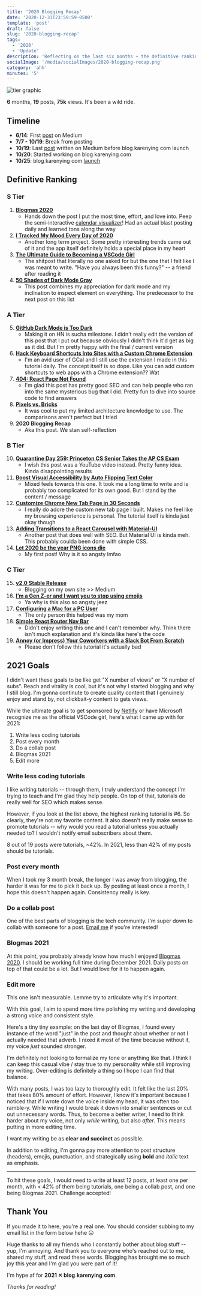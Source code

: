 ```yaml
---
title: '2020 Blogging Recap'
date: '2020-12-31T23:59:59-0500'
template: 'post'
draft: false
slug: '2020-blogging-recap'
tags:
  - '2020'
  - 'Update'
description: 'Reflecting on the last six months + the definitive ranking of my posts'
socialImage: '/media/socialImages/2020-blogging-recap.png'
category: 'ahh'
minutes: '5'
---
```


![tier graphic](/media/socialImages/2020-blogging-recap.png)

**6** months, **19** posts, **75k** views. It's been a wild ride.

## Timeline

- **6/14**: First [post](https://medium.com/frontend-digest/let-2020-be-the-year-png-icons-die-aeb898263180?source=friends_link&sk=d48411e6b94be910e63410e8244ea887) on Medium
- **7/7 - 10/19**: Break from posting
- **10/19**: Last [post](https://codeburst.io/customize-chrome-new-tab-page-in-30-seconds-a209568957b2?source=friends_link&sk=d3f97e8f6722aaa50ddcfe87bed11681) written on Medium before blog<span style="color:#ff7c7c">.</span>karenying<span style="color:#8deaff">.</span>com launch
- **10/20**: Started working on blog<span style="color:#ff7c7c">.</span>karenying<span style="color:#8deaff">.</span>com
- **10/25**: blog<span style="color:#ff7c7c">.</span>karenying<span style="color:#8deaff">.</span>com [launch](https://blog.karenying.com/posts/v2-0-stable-release)

## Definitive Ranking

### S Tier

1. [**Blogmas 2020**](https://blog.karenying.com/posts/blogmas-2020)
   - Hands down the post I put the most time, effort, and love into. Peep the semi-interactive [calendar visualizer](https://www.blogmas.karenying.com/)! Had an actual blast posting daily and learned tons along the way
2. [**I Tracked My Mood Every Day of 2020**]()
   - Another long term project. Some pretty interesting trends came out of it and the app itself definitely holds a special place in my heart
3. [**The Ultimate Guide to Becoming a VSCode Girl**](https://blog.karenying.com/posts/vscode-girl)
   - The shitpost that literally no one asked for but the one that I felt like I was meant to write. "Have you always been this funny?" -- a friend after reading it
4. [**50 Shades of Dark Mode Gray**](https://blog.karenying.com/posts/50-shades-of-dark-mode-gray)
   - This post combines my appreciation for dark mode and my inclination to inspect element on everything. The predecessor to the next post on this list

### A Tier

5. [**GitHub Dark Mode is Too Dark**](https://blog.karenying.com/posts/github-darkmode-sucks)
   - Making it on HN is sucha milestone. I didn't really edit the version of this post that I put out because obviously I didn't think it'd get as big as it did. But I'm pretty happy with the final / current version
6. [**Hack Keyboard Shortcuts Into Sites with a Custom Chrome Extension**](https://blog.karenying.com/posts/hack-keyboard-shortcuts-into-sites-with-a-custom-chrome-extension)
   - I'm an avid user of GCal and I still use the extension I made in this tutorial daily. The concept itself is so dope. Like you can add custom shortcuts to web apps with a Chrome extension?? Wat
7. [**404: React Page Not Found**](https://blog.karenying.com/posts/404-react-page-not-found)
   - I'm glad this post has pretty good SEO and can help people who ran into the same mysterious bug that I did. Pretty fun to dive into source code to find answers
8. [**Pixels vs. Bricks**](https://blog.karenying.com/posts/pixels-vs-bricks)
   - It was cool to put my limited architecture knowledge to use. The comparisons aren't perfect but I tried
9. **2020 Blogging Recap**
   - Aka this post. We stan self-reflection

### B Tier

10. [**Quarantine Day 259: Princeton CS Senior Takes the AP CS Exam**](https://blog.karenying.com/posts/ap-cs-exam)
    - I wish this post was a YouTube video instead. Pretty funny idea. Kinda disappointing results
11. [**Boost Visual Accessibility by Auto Flipping Text Color**](https://blog.karenying.com/posts/boost-visual-accessibility-by-auto-flipping-text-color)
    - Mixed feels towards this one. It took me a long time to write and is probably too complicated for its own good. But I stand by the content / message
12. [**Customize Chrome New Tab Page in 30 Seconds**](https://blog.karenying.com/posts/customize-chrome-new-tab-page-in-30-seconds)
    - I really do adore the custom new tab page I built. Makes me feel like my browsing experience is personal. The tutorial itself is kinda just okay though
13. [**Adding Transitions to a React Carousel with Material-UI**](https://blog.karenying.com/posts/adding-transitions-to-a-react-carousel-with-material-ui)
    - Another post that does well with SEO. But Material UI is kinda meh. This probably coulda been done with simple CSS.
14. [**Let 2020 be the year PNG icons die**](https://blog.karenying.com/posts/let-2020-be-the-year-png-icons-die)
    - My first post! Why is it so angsty lmfao

### C Tier

15. [**v2.0 Stable Release**](https://blog.karenying.com/posts/v2-0-stable-release)
    - Blogging on my own site >> Medium
16. [**I’m a Gen Z-er and I want you to stop using emojis**](https://blog.karenying.com/posts/i%E2%80%99m-a-gen-z-er-and-i-want-you-to-stop-using-emojis)
    - Ya why is this also so angsty jeez
17. [**Configuring a Mac for a PC User**](https://blog.karenying.com/posts/configuring-a-mac-for-a-pc-user)
    - The only person this helped was my mom
18. [**Simple React Router Nav Bar**](https://blog.karenying.com/posts/nav-bar-with-dots)
    - Didn't enjoy writing this one and I can't remember why. Think there isn't much explanation and it's kinda like here's the code
19. [**Annoy (or Impress) Your Coworkers with a Slack Bot From Scratch**](https://blog.karenying.com/posts/annoy-or-impress-your-coworkers-with-a-slack-bot-from-scratch)
    - Please don't follow this tutorial it's actually bad

## 2021 Goals

I didn't want these goals to be like get "X number of views" or "X number of subs". Reach and virality is cool, but it's not why I started blogging and why I still blog. I'm gonna continute to create quality content that I genuinely enjoy and stand by, not clickbait-y content to gets views.

While the ultimate goal is to get sponsored by [Netlify](https://www.netlify.com/) or have Microsoft recognize me as the official VSCode girl, here's what I came up with for 2021:

1. Write less coding tutorials
2. Post every month
3. Do a collab post
4. Blogmas 2021
5. Edit more

### Write less coding tutorials

I like writing tutorials -- through them, I truly understand the concept I'm trying to teach and I'm glad they help people. On top of that, tutorials do really well for SEO which makes sense.

However, if you look at the list above, the highest ranking tutorial is #6. So clearly, they're not my favorite content. It also doesn't really make sense to promote tutorials -- why would you read a tutorial unless you actually needed to? I wouldn't notify email subscribers about them.

8 out of 19 posts were tutorials, ~42%. In 2021, less than 42% of my posts should be tutorials.

### Post every month

When I took my 3 month break, the longer I was away from blogging, the harder it was for me to pick it back up. By posting at least once a month, I hope this doesn't happen again. Consistency really is key.

### Do a collab post

One of the best parts of blogging is the tech community. I'm super down to collab with someone for a post. [Email me](mailto:karenying7@gmail.com) if you're interested!

### Blogmas 2021

At this point, you probably already know how much I enjoyed [Blogmas 2020](https://blog.karenying.com/posts/blogmas-2020). I should be working full time during December 2021. Daily posts on top of that could be a lot. But I would love for it to happen again.

### Edit more

This one isn't measurable. Lemme try to articulate why it's important.

With this goal, I aim to spend more time polishing my writing and developing a strong voice and consistent style.

Here's a tiny tiny example: on the last day of Blogmas, I found every instance of the word "just" in the post and thought about whether or not I actually needed that adverb. I nixed it most of the time because without it, my voice _just_ sounded stronger.

I'm definitely not looking to formalize my tone or anything like that. I think I can keep this casual vibe / stay true to my personality while still improving my writing. Over-editing is definitely a thing so I hope I can find that balance.

With many posts, I was too lazy to thoroughly edit. It felt like the last 20% that takes 80% amount of effort. However, I know it's important because I noticed that if I wrote down the voice inside my head, it was often too ramble-y. While writing I would break it down into smaller sentences or cut out unnecessary words. Thus, to become a better writer, I need to think harder about my voice, not only _while_ writing, but also _after_. This means putting in more editing time.

I want my writing be as **clear and succinct** as possible.

In addition to editing, I'm gonna pay more attention to post structure (headers), emojis, punctuation, and strategically using **bold** and _italic_ text as emphasis.

---

To hit these goals, I would need to write at least 12 posts, at least one per month, with < 42% of them being tutorials, one being a collab post, and one being Blogmas 2021. Challenge accepted!

## Thank You

If you made it to here, you're a real one. You should consider subbing to my email list in the form below hehe 😛

Huge thanks to all my friends who I constantly bother about blog stuff -- yup, I'm annoying. And thank you to everyone who's reached out to me, shared my stuff, and read these words. Blogging has brought me so much joy this year and I'm glad you were part of it!

I'm hype af for **2021 ✕ blog<span style="color:#ff7c7c">.</span>karenying<span style="color:#8deaff">.</span>com**.

_Thanks for reading!_
